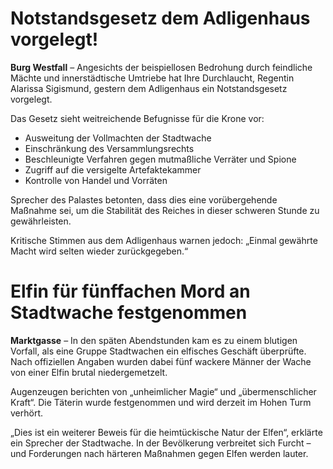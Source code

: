 # Notstandsgesetz dem Adligenhaus vorgelegt!
**Burg Westfall** – Angesichts der beispiellosen Bedrohung durch feindliche Mächte und innerstädtische Umtriebe hat Ihre Durchlaucht, Regentin Alarissa Sigismund, gestern dem Adligenhaus ein Notstandsgesetz vorgelegt.

Das Gesetz sieht weitreichende Befugnisse für die Krone vor:

- Ausweitung der Vollmachten der Stadtwache
- Einschränkung des Versammlungsrechts
- Beschleunigte Verfahren gegen mutmaßliche Verräter und Spione
- Zugriff auf die versigelte Artefaktekammer
- Kontrolle von Handel und Vorräten

Sprecher des Palastes betonten, dass dies eine vorübergehende Maßnahme sei, um die Stabilität des Reiches in dieser schweren Stunde zu gewährleisten.

Kritische Stimmen aus dem Adligenhaus warnen jedoch: „Einmal gewährte Macht wird selten wieder zurückgegeben.“

# Elfin für fünffachen Mord an Stadtwache festgenommen
**Marktgasse** – In den späten Abendstunden kam es zu einem blutigen Vorfall, als eine Gruppe Stadtwachen ein elfisches Geschäft überprüfte. Nach offiziellen Angaben wurden dabei fünf wackere Männer der Wache von einer Elfin brutal niedergemetzelt.

Augenzeugen berichten von „unheimlicher Magie“ und „übermenschlicher Kraft“. Die Täterin wurde festgenommen und wird derzeit im Hohen Turm verhört.

„Dies ist ein weiterer Beweis für die heimtückische Natur der Elfen“, erklärte ein Sprecher der Stadtwache.  In der Bevölkerung verbreitet sich Furcht – und Forderungen nach härteren Maßnahmen gegen Elfen werden lauter.

